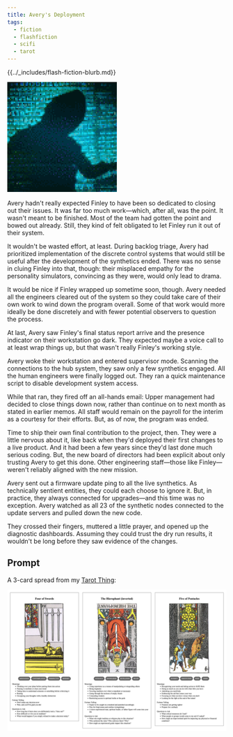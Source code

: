 ```yaml
---
title: Avery's Deployment
tags:
  - fiction
  - flashfiction
  - scifi
  - tarot
---
```


{{../_includes/flash-fiction-blurb.md}}

<!--more-->

<img src="./cover.png" class="fullwidth" />

Avery hadn't really expected Finley to have been so dedicated to closing out their issues. It was far too much work—which, after all, was the point. It wasn't meant to be finished. Most of the team had gotten the point and bowed out already. Still, they kind of felt obligated to let Finley run it out of their system.

It wouldn't be wasted effort, at least. During backlog triage, Avery had prioritized implementation of the discrete control systems that would still be useful after the development of the synthetics ended. There was no sense in cluing Finley into that, though: their misplaced empathy for the personality simulators, convincing as they were, would only lead to drama.

It would be nice if Finley wrapped up sometime soon, though. Avery needed all the engineers cleared out of the system so they could take care of their own work to wind down the program overall. Some of that work would more ideally be done discretely and with fewer potential observers to question the process.

At last, Avery saw Finley's final status report arrive and the presence indicator on their workstation go dark. They expected maybe a voice call to at least wrap things up, but that wasn't really Finley's working style.

Avery woke their workstation and entered supervisor mode. Scanning the connections to the hub system, they saw only a few synthetics engaged. All the human engineers were finally logged out. They ran a quick maintenance script to disable development system access.

While that ran, they fired off an all-hands email: Upper management had decided to close things down now, rather than continue on to next month as stated in earlier memos. All staff would remain on the payroll for the interim as a courtesy for their efforts. But, as of now, the program was ended.

Time to ship their own final contribution to the project, then. They were a little nervous about it, like back when they'd deployed their first changes to a live product. And it had been a few years since they'd last done much serious coding. But, the new board of directors had been explicit about only trusting Avery to get this done. Other engineering staff—those like Finley—weren't reliably aligned with the new mission.

Avery sent out a firmware update ping to all the live synthetics. As technically sentient entities, they could each choose to ignore it. But, in practice, they always connected for upgrades—and this time was no exception. Avery watched as all 23 of the synthetic nodes connected to the update servers and pulled down the new code.

They crossed their fingers, muttered a little prayer, and opened up the diagnostic dashboards. Assuming they could trust the dry run results, it wouldn't be long before they saw evidence of the changes.

## Prompt

A 3-card spread from my [Tarot Thing](https://lmorchard.github.io/tarot-thing/):

![](20220503101421.png)
